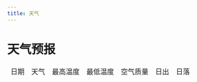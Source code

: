 ```yaml
---
title: 天气
---
```

# 天气预报
<script>
    import { ref, onMounted } from "vue"
    import axios from "axios"

    onMounted(() => {
        console.log(`Test test`)
        const content = document.getElementById("content");
    })

    axios({
        method: "post",
        url: "https://h5ctywhr.api.moji.com/fc40",
        data: '{"cityId":"1093","cityType":0}'
    }).then((resp) => {
        console.log(resp.data);
        resp.data.forecastDays.forecastDay.forEach((val, idx, arr) => {
            const newrow = document.createElement("tr");
            var d
            d = document.createElement("td")
            d.innerText = new Date(val.predictDate * 1000).toLocaleString().split(" ")[0]
            if (val.festival)
                d.innerText += "[" + val.festival + "]"
            newrow.appendChild(d)
            d = document.createElement("td")
            if (val.weatherDay == val.weatherNight)
                d.innerText = val.weatherDay
            else
                d.innerText = val.weatherDay + "转" + val.weatherNight
            newrow.appendChild(d)
            d = document.createElement("td")
            d.innerText = val.tempHigh + "℃"
            newrow.appendChild(d)
            d = document.createElement("td")
            d.innerText = val.tempLow + "℃"
            newrow.appendChild(d)
            d = document.createElement("td")
            if (val.aqiValue && val.aqiLevel && val.aqiDesc)
                d.innerText = `${val.aqiValue},${val.aqiLevel}级[${val.aqiDesc}]`
            newrow.appendChild(d)
            d = document.createElement("td")
            d.innerText = new Date(val.sunRise * 1000).toLocaleString().split(" ")[1]
            newrow.appendChild(d)
            d = document.createElement("td")
            d.innerText = new Date(val.sunDown * 1000).toLocaleString().split(" ")[1]
            newrow.appendChild(d)
            console.log(val)
            content.appendChild(newrow)
        })
    })
</script>
<table>
    <thead>
        <tr>
            <td>日期</td>
            <td>天气</td>
            <td>最高温度</td>
            <td>最低温度</td>
            <td>空气质量</td>
            <td>日出</td>
            <td>日落</td>
        </tr>
    </thead>
    <tbody id="content"></tbody>
</table>
